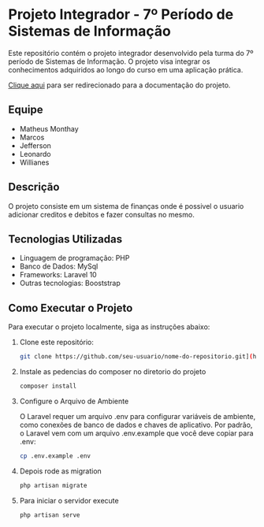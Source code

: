 # Projeto Integrador - 7º Período de Sistemas de Informação

Este repositório contém o projeto integrador desenvolvido pela turma do 7º período de Sistemas de Informação. O projeto visa integrar os conhecimentos adquiridos ao longo do curso em uma aplicação prática.

[Clique aqui](https://drive.google.com/file/d/1ibc6i16uqgh7kwE89cPmpfV2EYOWlcp3/view) para ser redirecionado para a documentação do projeto.

## Equipe

- Matheus Monthay
- Marcos
- Jefferson
- Leonardo
- Willianes

## Descrição

O projeto consiste em um sistema de finanças onde é possivel o usuario adicionar creditos e debitos e fazer consultas no mesmo.

## Tecnologias Utilizadas

- Linguagem de programação: PHP
- Banco de Dados: MySql
- Frameworks: Laravel 10
- Outras tecnologias: Booststrap

## Como Executar o Projeto

Para executar o projeto localmente, siga as instruções abaixo:

1. Clone este repositório:
   ```bash
   git clone https://github.com/seu-usuario/nome-do-repositorio.git](https://github.com/MatheusMonthay/Projeto-Integrador.git)https://github.com/MatheusMonthay/Projeto-Integrador.git

2. Instale as pedencias do composer no diretorio do projeto
   ```bash
   composer install

3. Configure o Arquivo de Ambiente
   
      O Laravel requer um arquivo .env para configurar variáveis de ambiente, como conexões de banco de dados e chaves de aplicativo. Por padrão, o Laravel vem com um arquivo .env.example que você deve copiar para .env:
   ```bash
   cp .env.example .env
   
4. Depois rode as migration
   ```bash
   php artisan migrate

5. Para iniciar o servidor execute
    ```bash
    php artisan serve
   

